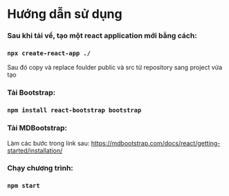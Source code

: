 # Hướng dẫn sử dụng

### Sau khi tải về, tạo một react application mới bằng cách:
### `npx create-react-app ./`

Sau đó copy và replace foulder public và src từ repository sang project vừa tạo

### Tải Bootstrap:
### `npm install react-bootstrap bootstrap`

### Tải MDBootstrap:
Làm các bước trong link sau: https://mdbootstrap.com/docs/react/getting-started/installation/

### Chạy chương trình:
### `npm start`
